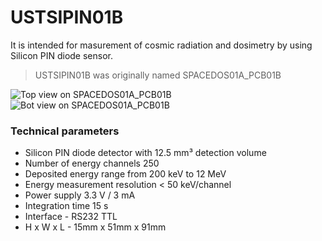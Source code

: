 # USTSIPIN01B

It is intended for masurement of cosmic radiation and dosimetry by using Silicon PIN diode sensor.  

> USTSIPIN01B was originally named SPACEDOS01A_PCB01B


![Top view on SPACEDOS01A_PCB01B](/doc/img/SPACEDOS01A_PCB01B_top_big.png)
![Bot view on SPACEDOS01A_PCB01B](/doc/img/SPACEDOS01A_PCB01B_bot_big.png)


### Technical parameters

* Silicon PIN diode detector with 12.5 mm³ detection volume
* Number of energy channels 250
* Deposited energy range from 200 keV to 12 MeV
* Energy measurement resolution < 50 keV/channel
* Power supply 3.3 V / 3 mA
* Integration time 15 s
* Interface - RS232 TTL
* H x W  x  L - 15mm x 51mm x 91mm
